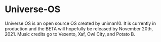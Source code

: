 # Universe-OS
<p>Universe OS is an open source OS created by uniman10. It is currently in production and the BETA will hopefully be released by November 20th, 2021. Music credits go to Vexento, Xaf, Owl City, and Potato B.
